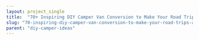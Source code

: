 ```yaml
---
layout: project_single
title:  "70+ Inspiring DIY Camper Van Conversion to Make Your Road Trips Awesome"
slug: "70-inspiring-diy-camper-van-conversion-to-make-your-road-trips-awesome"
parent: "diy-camper-ideas"
---
```

 